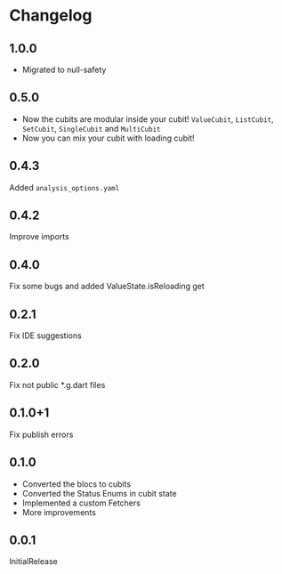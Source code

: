 # Changelog


## 1.0.0
- Migrated to null-safety

## 0.5.0
- Now the cubits are modular inside your cubit! `ValueCubit`, `ListCubit`, `SetCubit`, `SingleCubit` and `MultiCubit`
- Now you can mix your cubit with loading cubit!

## 0.4.3
Added `analysis_options.yaml`

## 0.4.2
Improve imports

## 0.4.0
Fix some bugs and added ValueState.isReloading get

## 0.2.1
Fix IDE suggestions

## 0.2.0
Fix not public *.g.dart files

## 0.1.0+1
Fix publish errors

## 0.1.0
- Converted the blocs to cubits
- Converted the Status Enums in cubit state
- Implemented a custom Fetchers
- More improvements

## 0.0.1
InitialRelease